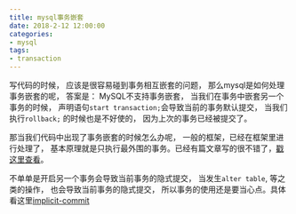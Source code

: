 ```yaml
---
title: mysql事务嵌套
date: 2018-2-12 12:00:00
categories:
- mysql
tags:
- transaction
---
```


写代码的时候， 应该是很容易碰到事务相互嵌套的问题， 那么mysql是如何处理事务嵌套的呢， 答案是： MySQL不支持事务嵌套， 当我们在事务中嵌套另一个事务的时候， 声明语句`start transaction;`会导致当前的事务默认提交， 当我们执行`rollback;` 的时候也是不好使的， 因为上次的事务已经被提交了。

<!-- more -->

那当我们代码中出现了事务嵌套的时候怎么办呢， 一般的框架，已经在框架里进行处理了， 基本原理就是只执行最外围的事务。已经有篇文章写的很不错了，[戳这里查看](https://segmentfault.com/a/1190000002411193)。

不单单是开启另一个事务会导致当前事务的隐式提交， 当发生`alter table`, 等之类的操作， 也会导致当前事务的隐式提交， 所以事务的使用还是要当心点。具体看这里[implicit-commit](https://dev.mysql.com/doc/refman/5.7/en/implicit-commit.html)